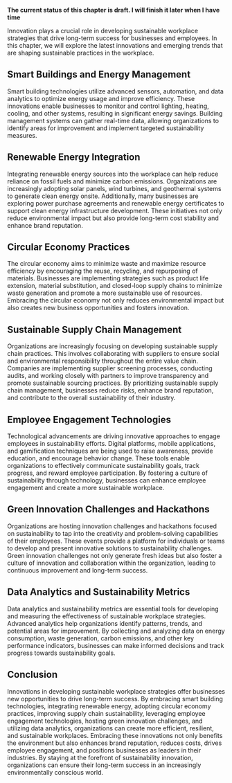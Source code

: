 **The current status of this chapter is draft. I will finish it later when I have time**

Innovation plays a crucial role in developing sustainable workplace strategies that drive long-term success for businesses and employees. In this chapter, we will explore the latest innovations and emerging trends that are shaping sustainable practices in the workplace.

Smart Buildings and Energy Management
-------------------------------------

Smart building technologies utilize advanced sensors, automation, and data analytics to optimize energy usage and improve efficiency. These innovations enable businesses to monitor and control lighting, heating, cooling, and other systems, resulting in significant energy savings. Building management systems can gather real-time data, allowing organizations to identify areas for improvement and implement targeted sustainability measures.

Renewable Energy Integration
----------------------------

Integrating renewable energy sources into the workplace can help reduce reliance on fossil fuels and minimize carbon emissions. Organizations are increasingly adopting solar panels, wind turbines, and geothermal systems to generate clean energy onsite. Additionally, many businesses are exploring power purchase agreements and renewable energy certificates to support clean energy infrastructure development. These initiatives not only reduce environmental impact but also provide long-term cost stability and enhance brand reputation.

Circular Economy Practices
--------------------------

The circular economy aims to minimize waste and maximize resource efficiency by encouraging the reuse, recycling, and repurposing of materials. Businesses are implementing strategies such as product life extension, material substitution, and closed-loop supply chains to minimize waste generation and promote a more sustainable use of resources. Embracing the circular economy not only reduces environmental impact but also creates new business opportunities and fosters innovation.

Sustainable Supply Chain Management
-----------------------------------

Organizations are increasingly focusing on developing sustainable supply chain practices. This involves collaborating with suppliers to ensure social and environmental responsibility throughout the entire value chain. Companies are implementing supplier screening processes, conducting audits, and working closely with partners to improve transparency and promote sustainable sourcing practices. By prioritizing sustainable supply chain management, businesses reduce risks, enhance brand reputation, and contribute to the overall sustainability of their industry.

Employee Engagement Technologies
--------------------------------

Technological advancements are driving innovative approaches to engage employees in sustainability efforts. Digital platforms, mobile applications, and gamification techniques are being used to raise awareness, provide education, and encourage behavior change. These tools enable organizations to effectively communicate sustainability goals, track progress, and reward employee participation. By fostering a culture of sustainability through technology, businesses can enhance employee engagement and create a more sustainable workplace.

Green Innovation Challenges and Hackathons
------------------------------------------

Organizations are hosting innovation challenges and hackathons focused on sustainability to tap into the creativity and problem-solving capabilities of their employees. These events provide a platform for individuals or teams to develop and present innovative solutions to sustainability challenges. Green innovation challenges not only generate fresh ideas but also foster a culture of innovation and collaboration within the organization, leading to continuous improvement and long-term success.

Data Analytics and Sustainability Metrics
-----------------------------------------

Data analytics and sustainability metrics are essential tools for developing and measuring the effectiveness of sustainable workplace strategies. Advanced analytics help organizations identify patterns, trends, and potential areas for improvement. By collecting and analyzing data on energy consumption, waste generation, carbon emissions, and other key performance indicators, businesses can make informed decisions and track progress towards sustainability goals.

Conclusion
----------

Innovations in developing sustainable workplace strategies offer businesses new opportunities to drive long-term success. By embracing smart building technologies, integrating renewable energy, adopting circular economy practices, improving supply chain sustainability, leveraging employee engagement technologies, hosting green innovation challenges, and utilizing data analytics, organizations can create more efficient, resilient, and sustainable workplaces. Embracing these innovations not only benefits the environment but also enhances brand reputation, reduces costs, drives employee engagement, and positions businesses as leaders in their industries. By staying at the forefront of sustainability innovation, organizations can ensure their long-term success in an increasingly environmentally conscious world.
